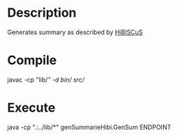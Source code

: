 # Description
Generates summary as described by [HiBISCuS](https://code.google.com/archive/p/hibiscusfederation/)

# Compile
javac -cp "lib/*" -d bin/ src/*

# Execute
java -cp ".:../lib/*" genSummarieHibi.GenSum ENDPOINT


